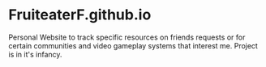 # FruiteaterF.github.io
Personal Website to track specific resources on friends requests
or for certain communities and video gameplay systems that interest me.
Project is in it's infancy.
